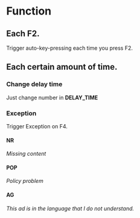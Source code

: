 # Function

## Each F2.

Trigger auto-key-pressing each time you press F2.

## Each certain amount of time.

### Change delay time

Just change number in **DELAY_TIME**

### Exception

Trigger Exception on F4.

#### NR

_Missing content_

#### POP

_Policy problem_

#### AG

_This ad is in the language that I do not understand._
